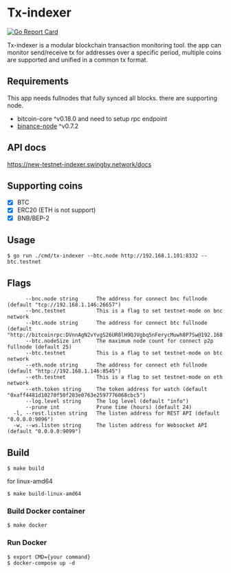 # Tx-indexer 
[![Go Report Card][1]][2]

[1]: https://goreportcard.com/badge/github.com/SwingbyProtocol/tx-indexer
[2]: https://goreportcard.com/report/github.com/SwingbyProtocol/tx-indexer

Tx-indexer is a modular blockchain transaction monitoring tool. the app can monitor send/receive tx for addresses over a specific period, multiple coins are supported and unified in a common tx format.

## Requirements

This app needs fullnodes that fully synced all blocks. there are supporting node.

- bitcoin-core ^v0.18.0 and need to setup rpc endpoint
- [binance-node](https://github.com/binance-chain/node-binary) ^v0.7.2 

## API docs
https://new-testnet-indexer.swingby.network/docs

## Supporting coins
- [x] BTC
- [x] ERC20 (ETH is not support)
- [x] BNB/BEP-2

## Usage
```
$ go run ./cmd/tx-indexer --btc.node http://192.168.1.101:8332 --btc.testnet
```
## Flags
```     
      --bnc.node string      The address for connect bnc fullnode (default "tcp://192.168.1.146:26657")
      --bnc.testnet          This is a flag to set testnet-mode on bnc network
      --btc.node string      The address for connect btc fullnode (default "http://bitcoinrpc:DVnnAgN2vYvgS26UR8lH9QJVgbq5nFerycMuwh8P7Sw@192.168.1.146:18332")
      --btc.nodeSize int     The maximum node count for connect p2p fullnode (default 25)
      --btc.testnet          This is a flag to set testnet-mode on btc network
      --eth.node string      The address for connect eth fullnode (default "http://192.168.1.146:8545")
      --eth.testnet          This is a flag to set testnet-mode on eth network
      --eth.token string     The token address for watch (default "0xaff4481d10270f50f203e0763e2597776068cbc5")
      --log.level string     The log level (default "info")
      --prune int            Prune time (hours) (default 24)
  -l, --rest.listen string   The listen address for REST API (default "0.0.0.0:9096")
  -w, --ws.listen string     The listen address for Websocket API (default "0.0.0.0:9099")
```
## Build 
```
$ make build
```
for linux-amd64
```
$ make build-linux-amd64
```

### Build Docker container
```
$ make docker
```
### Run Docker
```
$ export CMD={your command} 
$ docker-compose up -d
```
